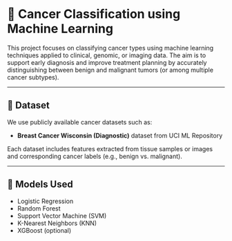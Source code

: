 # 🧬 Cancer Classification using Machine Learning

This project focuses on classifying cancer types using machine learning techniques applied to clinical, genomic, or imaging data. The aim is to support early diagnosis and improve treatment planning by accurately distinguishing between benign and malignant tumors (or among multiple cancer subtypes).

---

## 📂 Dataset

We use publicly available cancer datasets such as:

- **Breast Cancer Wisconsin (Diagnostic)** dataset from UCI ML Repository  

Each dataset includes features extracted from tissue samples or images and corresponding cancer labels (e.g., benign vs. malignant).

---

## 🧠 Models Used

- Logistic Regression  
- Random Forest  
- Support Vector Machine (SVM)  
- K-Nearest Neighbors (KNN)  
- XGBoost (optional)  
